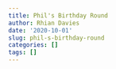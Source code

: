 ```yaml
---
title: Phil's Birthday Round
author: Rhian Davies
date: '2020-10-01'
slug: phil-s-birthday-round
categories: []
tags: []
---
```

